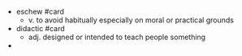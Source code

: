 - eschew #card
	- v. to avoid habitually especially on moral or practical grounds
- didactic #card
	- adj. designed or intended to teach people something
-